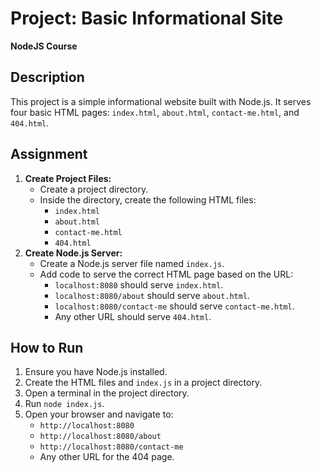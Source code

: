 # Project: Basic Informational Site

**NodeJS Course**

## Description

This project is a simple informational website built with Node.js. It serves four basic HTML pages: `index.html`, `about.html`, `contact-me.html`, and `404.html`.

## Assignment

1.  **Create Project Files:**
    * Create a project directory.
    * Inside the directory, create the following HTML files:
        * `index.html`
        * `about.html`
        * `contact-me.html`
        * `404.html`
2.  **Create Node.js Server:**
    * Create a Node.js server file named `index.js`.
    * Add code to serve the correct HTML page based on the URL:
        * `localhost:8080` should serve `index.html`.
        * `localhost:8080/about` should serve `about.html`.
        * `localhost:8080/contact-me` should serve `contact-me.html`.
        * Any other URL should serve `404.html`.

## How to Run

1.  Ensure you have Node.js installed.
2.  Create the HTML files and `index.js` in a project directory.
3.  Open a terminal in the project directory.
4.  Run `node index.js`.
5.  Open your browser and navigate to:
    * `http://localhost:8080`
    * `http://localhost:8080/about`
    * `http://localhost:8080/contact-me`
    * Any other URL for the 404 page.

